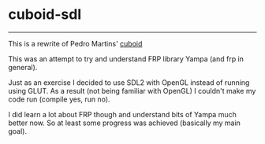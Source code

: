 # cuboid-sdl
------------

This is a rewrite of Pedro Martins' [cuboid](https://github.com/pedromartins/cuboid)

This was an attempt to try and understand FRP library Yampa (and frp in
general).

Just as an exercise I decided to use SDL2 with OpenGL instead of running using
GLUT. As a result (not being familiar with OpenGL) I couldn't make my code run
(compile yes, run no).

I did learn a lot about FRP though and understand bits of Yampa much better now.
So at least some progress was achieved (basically my main goal).
